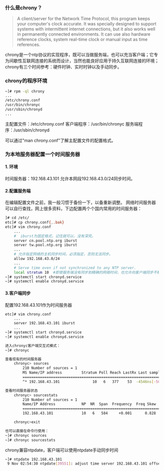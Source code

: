 ### 什么是chrony？

> A client/server for the Network Time Protocol, this program keeps your computer's clock accurate. It was specially designed to support systems with intermittent internet connections, but it also works well in permanently connected environments. It can use also hardware reference clocks, system real-time clock or manual input as time references.

chrony是一个ntp协议的实现程序，既可以当做服务端，也可以充当客户端；它专为间歇性互联网连接的系统而设计，当然也能良好应用于持久互联网连接的环境；chrony有三个时间参考：硬件时钟、实时时钟以及手动同步。

### chrony的程序环境

```sh
~]# rpm -ql chrony
...
/etc/chrony.conf
/usr/bin/chronyc
/usr/sbin/chronyd
...
```

主配置文件：/etc/chrony.conf
 客户端程序：/usr/bin/chronyc
 服务端程序：/usr/sbin/chronyd

可以通过"man chrony.conf"了解主配置文件的配置格式。

### 为本地服务器配置一个时间服务器

#### 1. 环境

时间服务器：192.168.43.101
 允许本网段192.168.43.0/24同步时间。

#### 2.配置服务端

在编辑配置文件之前，我一般习惯于备份一下，以备重新调整。
 网络时间服务器可以自行查找，网上很多资料，下边配置两个个国内常用的时间服务器：

```bash
]# cd /etc/
etc]# cp chrony.conf{,.bak}
etc]# vim chrony.conf
    ...
    #  iburst为固定格式，记住就可以，没有深究。
    server cn.pool.ntp.org iburst
    server tw.pool.ntp.org iburst
    ...
    # 允许指定网络的主机同步时间，必须指定，否则无法同步。
    allow 192.168.43.0/24
    ...
    # Serve time even if not synchronized to any NTP server.
    local stratum 10  #即使服务端没有同步到精确的网络时间，也允许向客户端同步不精确的时间，服务器离线模式下，这个选项必须打开
~]# systemctl start chronyd.service
~]# systemctl enable chronyd.service
```

#### 3.客户端同步

配置192.168.43.101作为时间服务器

```bash
etc]# vim chrony.conf
    ...
    server 192.168.43.101 iburst
    ...
~]# systemctl start chronyd.service
~]# systemctl enable chronyd.service 

进入chronyc客户端交互式模式：
~]# chronyc

查看现有的时间服务器
    chronyc> sources
        210 Number of sources = 1
        MS Name/IP address         Stratum Poll Reach LastRx Last sample
        ===============================================================================
        ^* 192.168.43.101               10   6   377    53  -4546ns[-5000ns] +/-  234us

查看时间服务器状态
    chronyc> sourcestats
        210 Number of sources = 1
        Name/IP Address            NP  NR  Span  Frequency  Freq Skew  Offset  Std Dev
        ==============================================================================
        192.168.43.101             10   6   584     +0.001      0.828    +35ns    74us

    chronyc>exit

也可以直接在命令行使用：
~]# chronyc sources
~]# chronyc sourcestats
```

chrony兼容ntpdate，客户端可以使用ntpdate手动同步时间

```bash
~]# ntpdate 192.168.43.101
 9 Nov 02:54:30 ntpdate[39551]: adjust time server 192.168.43.101 offset -0.000003 sec
```